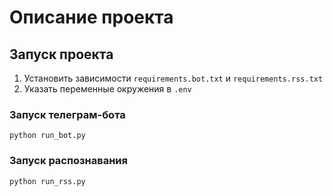 # Описание проекта

## Запуск проекта

1. Установить зависимости `requirements.bot.txt` и `requirements.rss.txt`
2. Указать переменные окружения в `.env`

### Запуск телеграм-бота

``` shell
python run_bot.py
```

### Запуск распознавания

``` shell
python run_rss.py
```
